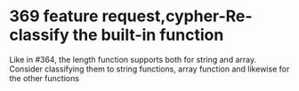 # 369 feature request,cypher-Re-classify the built-in function
Like in #364, the length function supports both for string and array. Consider classifying them to string functions, array function and likewise for the other functions